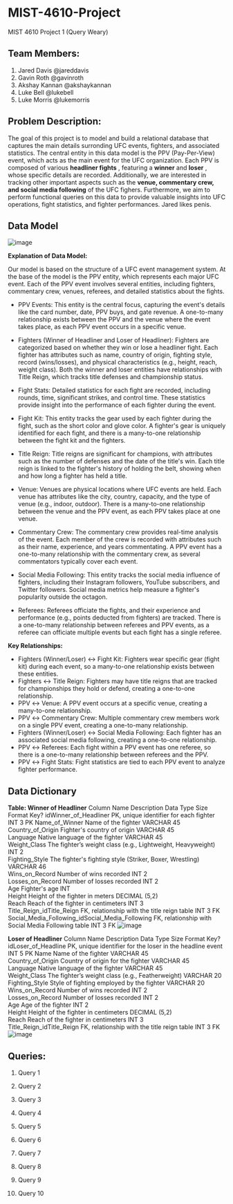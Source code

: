 # MIST-4610-Project
MIST 4610 Project 1 (Query Weary)

**Team Members:**
------------------------------
1. Jared Davis @jareddavis
2. Gavin Roth @gavinroth
3. Akshay Kannan @akshaykannan
4. Luke Bell @lukebell
5. Luke Morris @lukemorris

**Problem Description:**
------------------------------
The goal of this project is to model and build a relational database that captures the main details surronding UFC events, fighters, and associated statistics. The central entity in this data model is the PPV (Pay-Per-View) event, which acts as the main event for the UFC organization. Each PPV is composed of various **headliner fights** , featuring a **winner** and **loser** , whose specific details are recorded. Additionally, we are interested in tracking other important aspects such as the **venue, commentary crew, and social media following** of the UFC fighers. Furthermore, we aim to perform functional queries on this data to provide valuable insights into UFC operations, fight statistics, and fighter performances. Jared likes penis.

**Data Model**
------------------------------
![image](https://github.com/user-attachments/assets/4425907d-7e07-4897-8a02-1329e04469b9)

**Explanation of Data Model:**

Our model is based on the structure of a UFC event management system. At the base of the model is the PPV entity, which represents each major UFC event. Each of the PPV event involves several entities, including fighters, commentary crew, venues, referees, and detailed statistics about the fights.

* PPV Events: This entity is the central focus, capturing the event's details like the card number, date, PPV buys, and gate revenue. A one-to-many relationship exists between the PPV and the venue where the event takes place, as each PPV event occurs in a specific venue.

* Fighters (Winner of Headliner and Loser of Headliner): Fighters are categorized based on whether they win or lose a headliner fight. Each fighter has attributes such as name, country of origin, fighting style, record (wins/losses), and physical characteristics (e.g., height, reach, weight class). Both the winner and loser entities have relationships with Title Reign, which tracks title defenses and championship status.

* Fight Stats: Detailed statistics for each fight are recorded, including rounds, time, significant strikes, and control time. These statistics provide insight into the performance of each fighter during the event.

* Fight Kit: This entity tracks the gear used by each fighter during the fight, such as the short color and glove color. A fighter's gear is uniquely identified for each fight, and there is a many-to-one relationship between the fight kit and the fighters.

* Title Reign: Title reigns are significant for champions, with attributes such as the number of defenses and the date of the title's win. Each title reign is linked to the fighter's history of holding the belt, showing when and how long a fighter has held a title.

* Venue: Venues are physical locations where UFC events are held. Each venue has attributes like the city, country, capacity, and the type of venue (e.g., indoor, outdoor). There is a many-to-one relationship between the venue and the PPV event, as each PPV takes place at one venue.

* Commentary Crew: The commentary crew provides real-time analysis of the event. Each member of the crew is recorded with attributes such as their name, experience, and years commentating. A PPV event has a one-to-many relationship with the commentary crew, as several commentators typically cover each event.

* Social Media Following: This entity tracks the social media influence of fighters, including their Instagram followers, YouTube subscribers, and Twitter followers. Social media metrics help measure a fighter's popularity outside the octagon.

* Referees: Referees officiate the fights, and their experience and performance (e.g., points deducted from fighters) are tracked. There is a one-to-many relationship between referees and PPV events, as a referee can officiate multiple events but each fight has a single referee.

**Key Relationships:**

* Fighters (Winner/Loser) ↔ Fight Kit: Fighters wear specific gear (fight kit) during each event, so a many-to-one relationship exists between these entities.
* Fighters ↔ Title Reign: Fighters may have title reigns that are tracked for championships they hold or defend, creating a one-to-one relationship.
* PPV ↔ Venue: A PPV event occurs at a specific venue, creating a many-to-one relationship.
* PPV ↔ Commentary Crew: Multiple commentary crew members work on a single PPV event, creating a one-to-many relationship.
* Fighters (Winner/Loser) ↔ Social Media Following: Each fighter has an associated social media following, creating a one-to-one relationship.
* PPV ↔ Referees: Each fight within a PPV event has one referee, so there is a one-to-many relationship between referees and the PPV.
* PPV ↔ Fight Stats: Fight statistics are tied to each PPV event to analyze fighter performance.

**Data Dictionary**
------------------------------
**Table: Winner of Headliner**
Column Name	Description	Data Type	Size	Format	Key?
idWinner_of_Headliner	PK, unique identifier for each fighter	INT	3		PK
Name_of_Winner	Name of the fighter	VARCHAR	45		
Country_of_Origin	Fighter's country of origin	VARCHAR	45		
Language	Native language of the fighter	VARCHAR	45		
Weight_Class	The fighter’s weight class (e.g., Lightweight, Heavyweight)	INT	2		
Fighting_Style	The fighter's fighting style (Striker, Boxer, Wrestling)	VARCHAR	46		
Wins_on_Record	Number of wins recorded	INT	2		
Losses_on_Record	Number of losses recorded	INT	2		
Age	Fighter's age 	INT			
Height	Height of the fighter in meters	DECIMAL	(5,2)		
Reach	Reach of the fighter in centimeters	INT	3		
Title_Reign_idTitle_Reign	FK, relationship with the title reign table	INT	3		FK
Social_Media_Following_idSocial_Media_Following	FK, relationship with Social Media Following table	INT	3		FK
![image](https://github.com/user-attachments/assets/dd87befa-b490-4aa8-bb3e-05c2398271c3)

**Loser of Headliner**
Column Name	Description	Data Type	Size	Format	Key?
idLoser_of_Headline	PK, unique identifier for the loser in the headline event	INT	5		PK
Name	Name of the fighter	VARCHAR	45		
Country_of_Origin	Country of origin for the fighter	VARCHAR	45		
Language	Native language of the fighter	VARCHAR	45		
Weight_Class	The fighter’s weight class (e.g., Featherweight)	VARCHAR	20		
Fighting_Style	Style of fighting employed by the fighter	VARCHAR	20		
Wins_on_Record	Number of wins recorded	INT	2		
Losses_on_Record	Number of losses recorded	INT	2		
Age	Age of the fighter	INT	2		
Height	Height of the fighter in centimeters	DECIMAL	(5,2)		
Reach	Reach of the fighter in centimeters	INT	3		
Title_Reign_idTitle_Reign	FK, relationship with the title reign table	INT	3		FK
![image](https://github.com/user-attachments/assets/05ea4c32-143b-4428-9d56-eb32a29199e8)



**Queries:**
------------------------------

1. Query 1

2. Query 2

3. Query 3

4. Query 4

5. Query 5

6. Query 6

7. Query 7

8. Query 8

9. Query 9

10. Query 10
